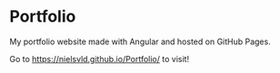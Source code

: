 # Portfolio

My portfolio website made with Angular and hosted on GitHub Pages.

Go to https://nielsvld.github.io/Portfolio/ to visit!

